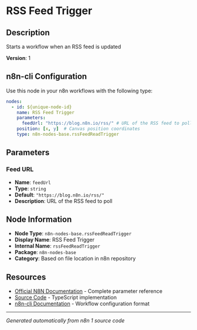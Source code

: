 # RSS Feed Trigger

## Description

Starts a workflow when an RSS feed is updated

**Version**: 1

## n8n-cli Configuration

Use this node in your n8n workflows with the following type:

```yaml
nodes:
  - id: ${unique-node-id}
    name: RSS Feed Trigger
    parameters:
      feedUrl: "https://blog.n8n.io/rss/" # URL of the RSS feed to poll
    position: [x, y]  # Canvas position coordinates
    type: n8n-nodes-base.rssFeedReadTrigger
```

## Parameters

### Feed URL

- **Name**: `feedUrl`
- **Type**: `string`
- **Default**: `"https://blog.n8n.io/rss/"`
- **Description**: URL of the RSS feed to poll


## Node Information

- **Node Type**: `n8n-nodes-base.rssFeedReadTrigger`
- **Display Name**: RSS Feed Trigger
- **Internal Name**: `rssFeedReadTrigger`
- **Package**: `n8n-nodes-base`
- **Category**: Based on file location in n8n repository

## Resources

- [Official N8N Documentation](https://docs.n8n.io/integrations/builtin/app-nodes/n8n-nodes-base.rssfeedreadtrigger/) - Complete parameter reference
- [Source Code](https://github.com/n8n-io/n8n/blob/master/packages/nodes-base/nodes/RssFeedRead/RssFeedReadTrigger.node.ts) - TypeScript implementation
- [n8n-cli Documentation](https://github.com/edenreich/n8n-cli) - Workflow configuration format

---
*Generated automatically from n8n 1 source code*
